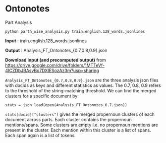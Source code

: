 # Ontonotes
Part Analysis

```
python parth_wise_analysis.py train.english.128_words.jsonlines
```

**Input** : train.english.128_words.jsonlines

**Output** : Analysis_FT_Ontonotes_{0.7,0.8,0.9}.json

**Download Input (and precomputed output)** from https://drive.google.com/drive/folders/1MTTeVf-4ICZDbJBAsvBo7DXIESozAz3m?usp=sharing

`Analysis_FT_Ontonotes_{0.7,0.8,0.9}.json` are the three analysis json files with docids as keys and different statistics as values. The 0.7, 0.8, 0.9 refers to the threshold of the string-matching threshold. We can find the merged clusters for a specific document by

```
stats = json.load(open(Analysis_FT_Ontonotes_0.7.json))
```

`stats[docid]["clusters"]` gives the merged propernoun clusters of each document across parts. Each cluster contains the propernoun mentions/spans. Some clusters are empty i.e. no propernoun mentions are present in the cluster. Each mention within this cluster is a list of spans. Each span again is a list of tokens.



